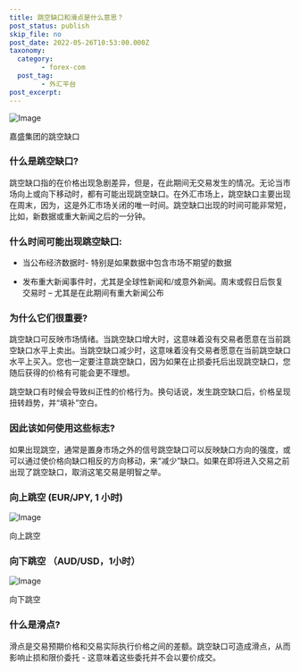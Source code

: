 ```yaml
---
title: 跳空缺口和滑点是什么意思？
post_status: publish
skip_file: no
post_date: 2022-05-26T10:53:00.000Z
taxonomy:
  category:
        - forex-com
  post_tag:
        - 外汇平台
post_excerpt: 
---
```

![Image](https://cdn.fendou.la/tuoss/gap-slippage.png)

嘉盛集团的跳空缺口

### 什么是跳空缺口?

跳空缺口指的在价格出现急剧差异，但是，在此期间无交易发生的情况。无论当市场向上或向下移动时，都有可能出现跳空缺口。在外汇市场上，跳空缺口主要出现在周末，因为，这是外汇市场关闭的唯一时间。跳空缺口出现的时间可能非常短，比如，新数据或重大新闻之后的一分钟。

### 什么时间可能出现跳空缺口:

* 当公布经济数据时- 特别是如果数据中包含市场不期望的数据

* 发布重大新闻事件时，尤其是全球性新闻和/或意外新闻。周末或假日后恢复交易时 – 尤其是在此期间有重大新闻公布

### 为什么它们很重要?

跳空缺口可反映市场情绪。当跳空缺口增大时，这意味着没有交易者愿意在当前跳空缺口水平上卖出。当跳空缺口减少时，这意味着没有交易者愿意在当前跳空缺口水平上买入。您也一定要注意跳空缺口，因为如果在止损委托后出现跳空缺口，您随后获得的价格有可能会更不理想。

跳空缺口有时候会导致纠正性的价格行为。换句话说，发生跳空缺口后，价格呈现扭转趋势，并“填补”空白。

### 因此该如何使用这些标志?

如果出现跳空，通常是置身市场之外的信号跳空缺口可以反映缺口方向的强度，或可以通过使价格向缺口相反的方向移动，来“减少”缺口。如果在即将进入交易之前出现了跳空缺口，取消这笔交易是明智之举。

### 向上跳空 (EUR/JPY, 1 小时)

![Image](https://cdn.fendou.la/tuoss/UnderstandingMarketGaps.png)

向上跳空

### 向下跳空 （AUD/USD，1小时）

![Image](https://cdn.fendou.la/tuoss/UnderstandingMarketGapsAUDUSD.png)

向下跳空

### 什么是滑点?

滑点是交易预期价格和交易实际执行价格之间的差额。跳空缺口可造成滑点，从而影响止损和限价委托 - 这意味着这些委托并不会以要价成交。